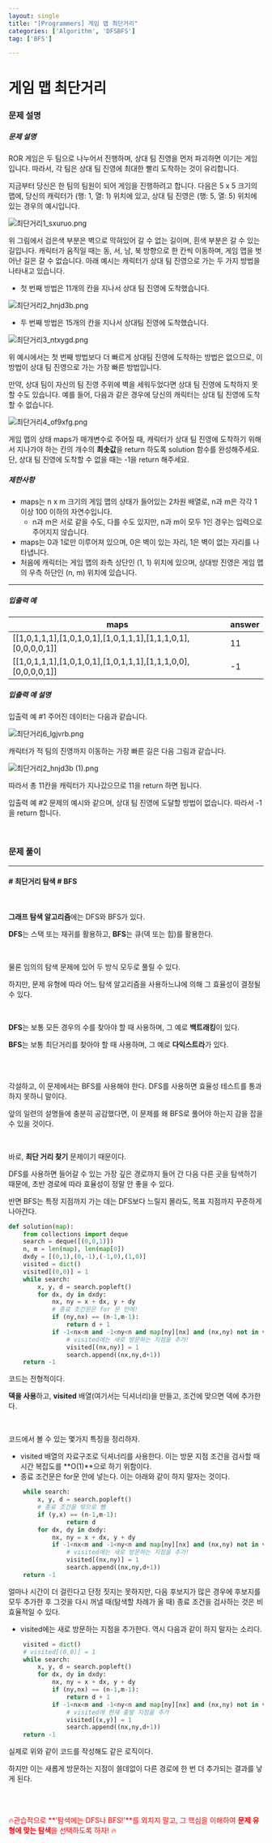 ```yaml
---
layout: single
title: "[Programmers] 게임 맵 최단거리"
categories: ['Algorithm', 'DFSBFS']
tag: ['BFS']

---
```




# 게임 맵 최단거리

### 문제 설명

##### 문제 설명

ROR 게임은 두 팀으로 나누어서 진행하며, 상대 팀 진영을 먼저 파괴하면 이기는 게임입니다. 따라서, 각 팀은 상대 팀 진영에 최대한 빨리 도착하는 것이 유리합니다.

지금부터 당신은 한 팀의 팀원이 되어 게임을 진행하려고 합니다. 다음은 5 x 5 크기의 맵에, 당신의 캐릭터가 (행: 1, 열: 1) 위치에 있고, 상대 팀 진영은 (행: 5, 열: 5) 위치에 있는 경우의 예시입니다.

![최단거리1_sxuruo.png](https://grepp-programmers.s3.ap-northeast-2.amazonaws.com/files/production/dc3a1b49-13d3-4047-b6f8-6cc40b2702a7/%E1%84%8E%E1%85%AC%E1%84%83%E1%85%A1%E1%86%AB%E1%84%80%E1%85%A5%E1%84%85%E1%85%B51_sxuruo.png)

위 그림에서 검은색 부분은 벽으로 막혀있어 갈 수 없는 길이며, 흰색 부분은 갈 수 있는 길입니다. 캐릭터가 움직일 때는 동, 서, 남, 북 방향으로 한 칸씩 이동하며, 게임 맵을 벗어난 길은 갈 수 없습니다.
아래 예시는 캐릭터가 상대 팀 진영으로 가는 두 가지 방법을 나타내고 있습니다.

- 첫 번째 방법은 11개의 칸을 지나서 상대 팀 진영에 도착했습니다.

![최단거리2_hnjd3b.png](https://grepp-programmers.s3.ap-northeast-2.amazonaws.com/files/production/9d909e5a-ca95-4088-9df9-d84cb804b2b0/%E1%84%8E%E1%85%AC%E1%84%83%E1%85%A1%E1%86%AB%E1%84%80%E1%85%A5%E1%84%85%E1%85%B52_hnjd3b.png)

- 두 번째 방법은 15개의 칸을 지나서 상대팀 진영에 도착했습니다.

![최단거리3_ntxygd.png](https://grepp-programmers.s3.ap-northeast-2.amazonaws.com/files/production/4b7cd629-a3c2-4e02-b748-a707211131de/%E1%84%8E%E1%85%AC%E1%84%83%E1%85%A1%E1%86%AB%E1%84%80%E1%85%A5%E1%84%85%E1%85%B53_ntxygd.png)

위 예시에서는 첫 번째 방법보다 더 빠르게 상대팀 진영에 도착하는 방법은 없으므로, 이 방법이 상대 팀 진영으로 가는 가장 빠른 방법입니다.

만약, 상대 팀이 자신의 팀 진영 주위에 벽을 세워두었다면 상대 팀 진영에 도착하지 못할 수도 있습니다. 예를 들어, 다음과 같은 경우에 당신의 캐릭터는 상대 팀 진영에 도착할 수 없습니다.

![최단거리4_of9xfg.png](https://grepp-programmers.s3.ap-northeast-2.amazonaws.com/files/production/d963b4bd-12e5-45da-9ca7-549e453d58a9/%E1%84%8E%E1%85%AC%E1%84%83%E1%85%A1%E1%86%AB%E1%84%80%E1%85%A5%E1%84%85%E1%85%B54_of9xfg.png)

게임 맵의 상태 maps가 매개변수로 주어질 때, 캐릭터가 상대 팀 진영에 도착하기 위해서 지나가야 하는 칸의 개수의 **최솟값**을 return 하도록 solution 함수를 완성해주세요. 단, 상대 팀 진영에 도착할 수 없을 때는 -1을 return 해주세요.

##### 제한사항

- maps는 n x m 크기의 게임 맵의 상태가 들어있는 2차원 배열로, n과 m은 각각 1 이상 100 이하의 자연수입니다.
  - n과 m은 서로 같을 수도, 다를 수도 있지만, n과 m이 모두 1인 경우는 입력으로 주어지지 않습니다.
- maps는 0과 1로만 이루어져 있으며, 0은 벽이 있는 자리, 1은 벽이 없는 자리를 나타냅니다.
- 처음에 캐릭터는 게임 맵의 좌측 상단인 (1, 1) 위치에 있으며, 상대방 진영은 게임 맵의 우측 하단인 (n, m) 위치에 있습니다.

------

##### 입출력 예

| maps                                                         | answer |
| ------------------------------------------------------------ | ------ |
| [[1,0,1,1,1],[1,0,1,0,1],[1,0,1,1,1],[1,1,1,0,1],[0,0,0,0,1]] | 11     |
| [[1,0,1,1,1],[1,0,1,0,1],[1,0,1,1,1],[1,1,1,0,0],[0,0,0,0,1]] | -1     |

##### 입출력 예 설명

입출력 예 #1
주어진 데이터는 다음과 같습니다.

![최단거리6_lgjvrb.png](https://grepp-programmers.s3.ap-northeast-2.amazonaws.com/files/production/6db71f7f-58d3-4623-9fab-7cd99fa863a5/%E1%84%8E%E1%85%AC%E1%84%83%E1%85%A1%E1%86%AB%E1%84%80%E1%85%A5%E1%84%85%E1%85%B56_lgjvrb.png)

캐릭터가 적 팀의 진영까지 이동하는 가장 빠른 길은 다음 그림과 같습니다.

![최단거리2_hnjd3b (1).png](https://grepp-programmers.s3.ap-northeast-2.amazonaws.com/files/production/d223d017-b3e2-4772-9045-a565133d45ff/%E1%84%8E%E1%85%AC%E1%84%83%E1%85%A1%E1%86%AB%E1%84%80%E1%85%A5%E1%84%85%E1%85%B52_hnjd3b%20%281%29.png)

따라서 총 11칸을 캐릭터가 지나갔으므로 11을 return 하면 됩니다.

입출력 예 #2
문제의 예시와 같으며, 상대 팀 진영에 도달할 방법이 없습니다. 따라서 -1을 return 합니다.

<br>

### 문제 풀이

---

#### \# 최단거리 탐색 \# BFS

<br>

**그래프 탐색 알고리즘**에는 DFS와 BFS가 있다. 

**DFS**는 스택 또는 재귀를 활용하고, **BFS**는 큐(덱 또는 힙)를 활용한다. 

<br>

물론 임의의 탐색 문제에 있어 두 방식 모두로 풀릴 수 있다. 

하지만, 문제 유형에 따라 어느 탐색 알고리즘을 사용하느냐에 의해 그 효율성이 결정될 수 있다. 

<br>

**DFS**는 보통 모든 경우의 수를 찾아야 할 때 사용하며, 그 예로 **백트래킹**이 있다. 

**BFS**는 보통 최단거리를 찾아야 할 때 사용하며, 그 예로 **다익스트라**가 있다. 

<br>

<br>

각설하고, 이 문제에서는 BFS를 사용해야 한다. DFS를 사용하면 효율성 테스트를 통과하지 못하니 말이다. 

앞의 일련의 설명들에 충분히 공감했다면, 이 문제를 왜 BFS로 풀어야 하는지 감을 잡을 수 있을 것이다. 

<br>

바로, **최단 거리 찾기** 문제이기 때문이다. 

DFS를 사용하면 들어갈 수 있는 가장 깊은 경로까지 들어 간 다음 다른 곳을 탐색하기 때문에, 초반 경로에 따라 효율성이 정말 안 좋을 수 있다. 

반면 BFS는 특정 지점까지 가는 데는 DFS보다 느릴지 몰라도, 목표 지점까지 꾸준하게 나아간다. 

```python
def solution(map):
    from collections import deque
    search = deque([(0,0,1)])
    n, m = len(map), len(map[0])
    dxdy = [(0,1),(0,-1),(-1,0),(1,0)]
    visited = dict()
    visited[(0,0)] = 1
    while search:
        x, y, d = search.popleft()
        for dx, dy in dxdy:
            nx, ny = x + dx, y + dy
            # 종료 조건문은 for 문 안에!
            if (ny,nx) == (n-1,m-1): 
                return d + 1
            if -1<nx<m and -1<ny<n and map[ny][nx] and (nx,ny) not in visited:
                # visited에는 새로 방문하는 지점을 추가!
                visited[(nx,ny)] = 1
                search.append((nx,ny,d+1))
    return -1
```

코드는 전형적이다. 

**덱을 사용**하고, **visited** 배열(여기서는 딕셔너리)을 만들고, 조건에 맞으면 덱에 추가한다. 

<br>

코드에서 볼 수 있는 몇가지 특징을 정리하자. 

* visited 배열의 자료구조로 딕셔너리를 사용한다. 이는 방문 지점 조건을 검사할 때 시간 복잡도를 **O(1)**으로 하기 위함이다. 
* 종료 조건문은 for문 안에 넣는다. 이는 아래와 같이 하지 말자는 것이다. 

```python
    while search:
        x, y, d = search.popleft()
        # 종료 조건을 밖으로 뺌
        if (y,x) == (n-1,m-1): 
                return d
        for dx, dy in dxdy:
            nx, ny = x + dx, y + dy
            if -1<nx<m and -1<ny<n and map[ny][nx] and (nx,ny) not in visited:
                # visited에는 새로 방문하는 지점을 추가!
                visited[(nx,ny)] = 1
                search.append((nx,ny,d+1))
    return -1
```

얼마나 시간이 더 걸린다고 단정 짓지는 못하지만, 다음 후보지가 많은 경우에 후보지를 모두 추가한 후 그것을 다시 꺼낼 때(탐색할 차례가 올 때) 종료 조건을 검사하는 것은 비효율적일 수 있다. 

* visited에는 새로 방문하는 지점을 추가한다. 역시 다음과 같이 하지 말자는 소리다. 

```python
	visited = dict()
    # visited[(0,0)] = 1
    while search:
        x, y, d = search.popleft()
        for dx, dy in dxdy:
            nx, ny = x + dx, y + dy
            if (ny,nx) == (n-1,m-1): 
                return d + 1
            if -1<nx<m and -1<ny<n and map[ny][nx] and (nx,ny) not in visited:
                # visited에 현재 출발 지점을 추가
                visited[(x,y)] = 1
                search.append((nx,ny,d+1))
    return -1
```

실제로 위와 같이 코드를 작성해도 같은 로직이다. 

하지만 이는 새롭게 방문하는 지점이 쓸데없이 다른 경로에 한 번 더 추가되는 결과를 낳게 된다. 

<br>

<br>

<span style="color:red"> 🔥관습적으로 **'탐색에는 DFS나 BFS!'**를 외치지 말고, 그 핵심을 이해하여 **문제 유형에 맞는 탐색**을 선택하도록 하자! 🔥</span>

